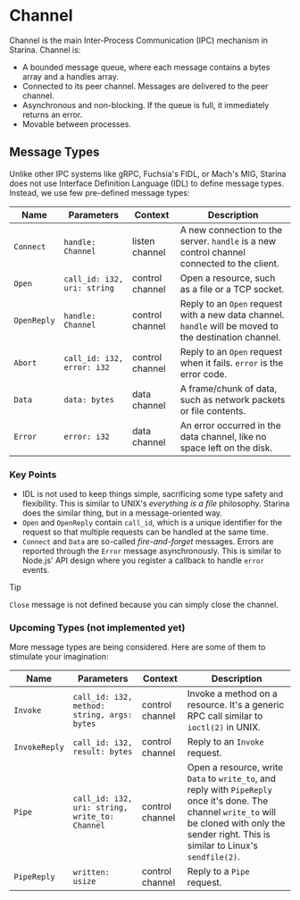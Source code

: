 # Channel

Channel is the main Inter-Process Communication (IPC) mechanism in Starina. Channel is:

- A bounded message queue, where each message contains a bytes array and a handles array.
- Connected to its peer channel. Messages are delivered to the peer channel.
- Asynchronous and non-blocking. If the queue is full, it immediately returns an error.
- Movable between processes.

## Message Types

Unlike other IPC systems like gRPC, Fuchsia's FIDL, or Mach's MIG, Starina does not use Interface Definition Language (IDL) to define message types. Instead, we use few pre-defined message types:

| Name | Parameters | Context | Description |
|------|------------|-------------|--------|
| `Connect` | `handle: Channel` | listen channel | A new connection to the server. `handle` is a new control channel connected to the client. |
| `Open` | `call_id: i32, uri: string` | control channel | Open a resource, such as a file or a TCP socket. |
| `OpenReply` | `handle: Channel` | control channel | Reply to an `Open` request with a new data channel. `handle` will be moved to the destination channel. |
| `Abort` | `call_id: i32, error: i32` | control channel | Reply to an `Open` request when it fails. `error` is the error code. |
| `Data` | `data: bytes` | data channel | A frame/chunk of data, such as network packets or file contents. |
| `Error` | `error: i32` | data channel | An error occurred in the data channel, like no space left on the disk. |

### Key Points

- IDL is not used to keep things simple, sacrificing some type safety and flexibility. This is similar to UNIX's *everything is a file* philosophy. Starina does the similar thing, but in a message-oriented way.
- `Open` and `OpenReply` contain `call_id`, which is a unique identifier for the request so that multiple requests can be handled at the same time.
- `Connect` and `Data` are so-called *fire-and-forget* messages. Errors are reported through the `Error` message asynchronously. This is similar to Node.js' API design where you register a callback to handle `error` events.

> [!TIP]
>
> `Close` message is not defined because you can simply close the channel.

### Upcoming Types (not implemented yet)

More message types are being considered. Here are some of them to stimulate your imagination:

| Name | Parameters | Context | Description |
|------|------------|-------------|--------|
| `Invoke` | `call_id: i32, method: string, args: bytes` | control channel | Invoke a method on a resource. It's a generic RPC call similar to `ioctl(2)` in UNIX. |
| `InvokeReply` | `call_id: i32, result: bytes` | control channel | Reply to an `Invoke` request. |
| `Pipe` | `call_id: i32, uri: string, write_to: Channel` | control channel | Open a resource, write `Data` to `write_to`, and reply with `PipeReply` once it's done. The channel `write_to` will be cloned with only the sender right. This is similar to Linux's `sendfile(2)`. |
| `PipeReply` | `written: usize` | control channel | Reply to a `Pipe` request. |
